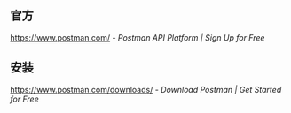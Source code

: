 ## 官方

https://www.postman.com/ - *Postman API Platform | Sign Up for Free*

## 安装

https://www.postman.com/downloads/ - *Download Postman | Get Started for Free*
